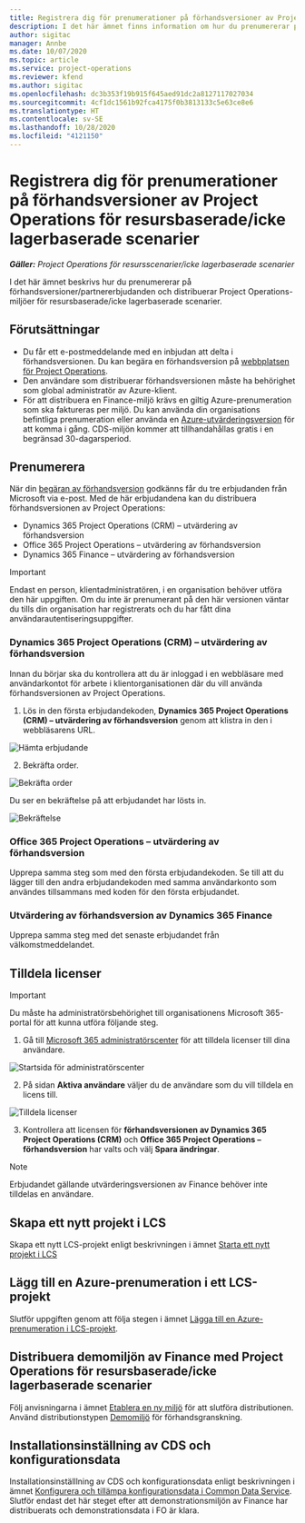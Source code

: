 ```yaml
---
title: Registrera dig för prenumerationer på förhandsversioner av Project Operations för resursbaserade/icke lagerbaserade scenarier
description: I det här ämnet finns information om hur du prenumererar på och distribuerar Project Operations för resursbaserade/icke lagerbaserade scenarier.
author: sigitac
manager: Annbe
ms.date: 10/07/2020
ms.topic: article
ms.service: project-operations
ms.reviewer: kfend
ms.author: sigitac
ms.openlocfilehash: dc3b353f19b915f645aed91dc2a8127117027034
ms.sourcegitcommit: 4cf1dc1561b92fca4175f0b3813133c5e63ce8e6
ms.translationtype: HT
ms.contentlocale: sv-SE
ms.lasthandoff: 10/28/2020
ms.locfileid: "4121150"
---
```

# <a name="sign-up-for-project-operations-preview-subscriptions-for-resource-non-stocked-scenarios"></a>Registrera dig för prenumerationer på förhandsversioner av Project Operations för resursbaserade/icke lagerbaserade scenarier

_**Gäller:** Project Operations för resursscenarier/icke lagerbaserade scenarier_

I det här ämnet beskrivs hur du prenumererar på förhandsversioner/partnererbjudanden och distribuerar Project Operations-miljöer för resursbaserade/icke lagerbaserade scenarier.

## <a name="prerequisites"></a>Förutsättningar

- Du får ett e-postmeddelande med en inbjudan att delta i förhandsversionen. Du kan begära en förhandsversion på [webbplatsen för Project Operations](https://dynamics.microsoft.com/en-us/project-operations/overview/).
- Den användare som distribuerar förhandsversionen måste ha behörighet som global administratör av Azure-klient.
- För att distribuera en Finance-miljö krävs en giltig Azure-prenumeration som ska faktureras per miljö. Du kan använda din organisations befintliga prenumeration eller använda en [Azure-utvärderingsversion](https://azure.microsoft.com/en-us/free/) för att komma i gång. CDS-miljön kommer att tillhandahållas gratis i en begränsad 30-dagarsperiod.

## <a name="subscribe"></a>Prenumerera

När din [begäran av förhandsversion](https://forms.office.com/FormsPro/Pages/ResponsePage.aspx?id=v4j5cvGGr0GRqy180BHbR56j8lZs0FdAvwT75_WNFyxUMkRDV1NYQU5TNjE2VjhKOVBUNVg2R0s1NC4u) godkänns får du tre erbjudanden från Microsoft via e-post. Med de här erbjudandena kan du distribuera förhandsversionen av Project Operations:

- Dynamics 365 Project Operations (CRM) – utvärdering av förhandsversion
- Office 365 Project Operations – utvärdering av förhandsversion
- Dynamics 365 Finance – utvärdering av förhandsversion

> [!IMPORTANT]
> Endast en person, klientadministratören, i en organisation behöver utföra den här uppgiften. Om du inte är prenumerant på den här versionen väntar du tills din organisation har registrerats och du har fått dina användarautentiseringsuppgifter.

### <a name="dynamics-365-project-operations-crm---preview-trial"></a>Dynamics 365 Project Operations (CRM) – utvärdering av förhandsversion 

Innan du börjar ska du kontrollera att du är inloggad i en webbläsare med användarkontot för arbete i klientorganisationen där du vill använda förhandsversionen av Project Operations.

1. Lös in den första erbjudandekoden, **Dynamics 365 Project Operations (CRM) – utvärdering av förhandsversion** genom att klistra in den i webbläsarens URL.

![Hämta erbjudande](./media/16RedeemFirstOfferNew.png)

2. Bekräfta order.

![Bekräfta order](./media/17ConfirmOrderNew.png)

Du ser en bekräftelse på att erbjudandet har lösts in.

![Bekräftelse](./media/18OrderConfirmationNew.png)

### <a name="office-365-project-operations---preview-trial"></a>Office 365 Project Operations – utvärdering av förhandsversion

Upprepa samma steg som med den första erbjudandekoden. Se till att du lägger till den andra erbjudandekoden med samma användarkonto som användes tillsammans med koden för den första erbjudandet.

### <a name="dynamics-365-finance-preview-trial"></a>Utvärdering av förhandsversion av Dynamics 365 Finance

Upprepa samma steg med det senaste erbjudandet från välkomstmeddelandet.

## <a name="assign-licenses"></a>Tilldela licenser

> [!IMPORTANT]
> Du måste ha administratörsbehörighet till organisationens Microsoft 365-portal för att kunna utföra följande steg.

1. Gå till [Microsoft 365 administratörscenter](https://portal.office.com/) för att tilldela licenser till dina användare.

![Startsida för administratörscenter](./media/14AdminPortal.png)

2. På sidan **Aktiva användare** väljer du de användare som du vill tilldela en licens till.

![Tilldela licenser](./media/15AssignLicenses.png)

3. Kontrollera att licensen för **förhandsversionen av Dynamics 365 Project Operations (CRM)** och **Office 365 Project Operations – förhandsversion** har valts och välj **Spara ändringar**.

> [!NOTE]
> Erbjudandet gällande utvärderingsversionen av Finance behöver inte tilldelas en användare.

## <a name="start-a-new-project-in-lcs"></a>Skapa ett nytt projekt i LCS

Skapa ett nytt LCS-projekt enligt beskrivningen i ämnet [Starta ett nytt projekt i LCS](create-lcs-project.md)

## <a name="add-an-azure-subscription-to-an-lcs-project"></a>Lägg till en Azure-prenumeration i ett LCS-projekt

Slutför uppgiften genom att följa stegen i ämnet [Lägga till en Azure-prenumeration i LCS-projekt](resource-add-azure-subscription-lcs-project.md).

## <a name="deploy-finance-demo-environment-with-project-operations-for-resourcenon-stocked-scenarios"></a>Distribuera demomiljön av Finance med Project Operations för resursbaserade/icke lagerbaserade scenarier

Följ anvisningarna i ämnet [Etablera en ny miljö](resource-provision-new-environment.md) för att slutföra distributionen. Använd distributionstypen [Demomiljö](https://docs.microsoft.com/dynamics365/fin-ops-core/dev-itpro/deployment/deploy-demo-environment) för förhandsgranskning. 

## <a name="install-cds-setup-and-configuration-data"></a>Installationsinställning av CDS och konfigurationsdata

Installationsinställlning av CDS och konfigurationsdata enligt beskrivningen i ämnet [Konfigurera och tillämpa konfigurationsdata i Common Data Service](resource-apply-pro-setup-config-data.md).
Slutför endast det här steget efter att demonstrationsmiljön av Finance har distribuerats och demonstrationsdata i FO är klara.
